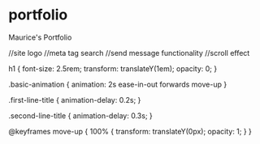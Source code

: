 # portfolio
 Maurice's Portfolio

//site logo
//meta tag search
//send message functionality
//scroll effect


h1 {
  font-size: 2.5rem;
  transform: translateY(1em);
  opacity: 0;
}

.basic-animation {
  animation: 2s ease-in-out forwards move-up
}

.first-line-title {
  animation-delay: 0.2s;
}

.second-line-title {
  animation-delay: 0.3s;
}

@keyframes move-up {
  100% {
    transform: translateY(0px);
    opacity: 1;
  }
}